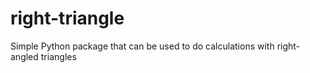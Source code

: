 # right-triangle
Simple Python package that can be used to do calculations with right-angled triangles

